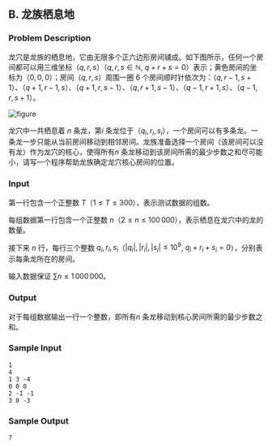 ## B. 龙族栖息地

### Problem Description

龙穴是龙族的栖息地，它由无限多个正六边形房间铺成。如下图所示，任何一个房间都可以用三维坐标（$q,r,s$）（$q,r,s\in\mathbb{N}$, $q+r+s=0$）表示；黄色房间的坐标为（$0,0,0$）；房间（$q,r,s$）周围一圈
6
个房间顺时针依次为：（$q,r-1,s+1$）、（$q+1,r-1,s$）、（$q+1,r,s-1$）、（$q,r+1,s-1$）、（$q-1,r+1,s$）、（$q-1,r,s+1$）。

![figure](../../../data/images/C1190-1002-1.png)

龙穴中一共栖息着 $n$ 条龙，第$i$ 条龙位于（$q_i,r_i,s_i$），一个房间可以有多条龙。一条龙一步只能从当前房间移动到相邻房间。龙族准备选择一个房间（该房间可以没有龙）作为龙穴的核心，使得所有$n$ 条龙移动到该房间所需的最少步数之和尽可能小，请写一个程序帮助龙族确定龙穴核心房间的位置。

### Input

第一行包含一个正整数 $T$（$1\leq T\leq 300$），表示测试数据的组数。

每组数据第一行包含一个正整数 $n$（$2\leq n\leq 100\,000$），表示栖息在龙穴中的龙的数量。

接下来 $n$ 行，每行三个整数 $q_i,r_i,s_i$（$|q_i|,|r_i|,|s_i|\leq 10^9$, $q_i+r_i+s_i=0$），分别表示每条龙所在的房间。

输入数据保证 $\sum n\leq 1\,000\,000$。

### Output

对于每组数据输出一行一个整数，即所有$n$ 条龙移动到核心房间所需的最少步数之和。

### Sample Input

```plain
1
4
1 3 -4
0 0 0
2 -1 -1
3 0 -3
```

### Sample Output

```plain
7
```

